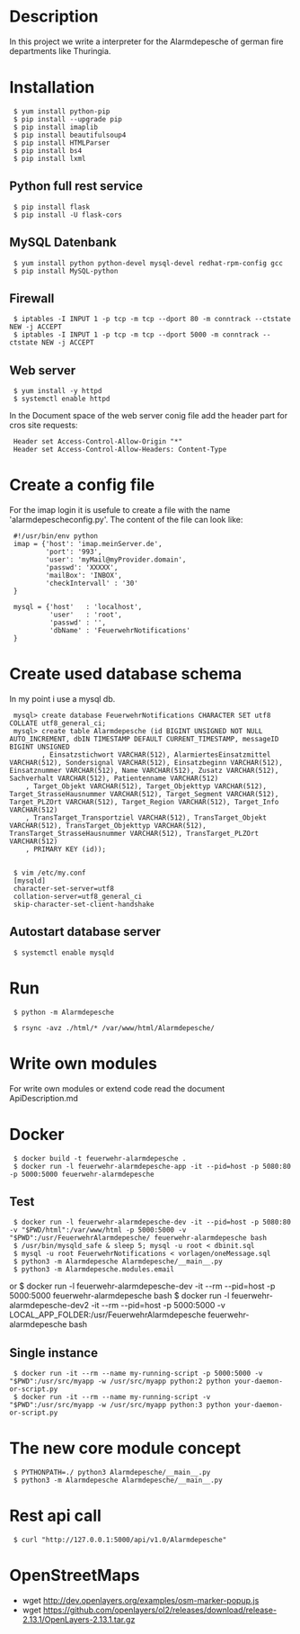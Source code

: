 
# Description

  In this project we write a interpreter for the Alarmdepesche of german fire departments like Thuringia.

# Installation

     $ yum install python-pip
     $ pip install --upgrade pip
     $ pip install imaplib
     $ pip install beautifulsoup4
     $ pip install HTMLParser
     $ pip install bs4
     $ pip install lxml

## Python full rest service
     $ pip install flask
     $ pip install -U flask-cors

## MySQL Datenbank
     $ yum install python python-devel mysql-devel redhat-rpm-config gcc
     $ pip install MySQL-python

## Firewall

     $ iptables -I INPUT 1 -p tcp -m tcp --dport 80 -m conntrack --ctstate NEW -j ACCEPT
     $ iptables -I INPUT 1 -p tcp -m tcp --dport 5000 -m conntrack --ctstate NEW -j ACCEPT

## Web server

     $ yum install -y httpd
     $ systemctl enable httpd

  In the Document space of the web server conig file add the header part for cros site requests:

     Header set Access-Control-Allow-Origin "*"
     Header set Access-Control-Allow-Headers: Content-Type

# Create a config file

  For the imap login it is usefule to create a file with the name 'alarmdepescheconfig.py'.
  The content of the file can look like:

     #!/usr/bin/env python
     imap = {'host': 'imap.meinServer.de',
             'port': '993',
             'user': 'myMail@myProvider.domain',
             'passwd': 'XXXXX',
             'mailBox': 'INBOX',
             'checkIntervall' : '30'
     }

     mysql = {'host'   : 'localhost',
              'user'   : 'root',
              'passwd' : '',
              'dbName' : 'FeuerwehrNotifications'
     }

# Create used database schema

  In my point i use a mysql db.

     mysql> create database FeuerwehrNotifications CHARACTER SET utf8 COLLATE utf8_general_ci;
     mysql> create table Alarmdepesche (id BIGINT UNSIGNED NOT NULL AUTO_INCREMENT, dbIN TIMESTAMP DEFAULT CURRENT_TIMESTAMP, messageID BIGINT UNSIGNED
            , Einsatzstichwort VARCHAR(512), AlarmiertesEinsatzmittel VARCHAR(512), Sondersignal VARCHAR(512), Einsatzbeginn VARCHAR(512), Einsatznummer VARCHAR(512), Name VARCHAR(512), Zusatz VARCHAR(512), Sachverhalt VARCHAR(512), Patientenname VARCHAR(512)
	    , Target_Objekt VARCHAR(512), Target_Objekttyp VARCHAR(512), Target_StrasseHausnummer VARCHAR(512), Target_Segment VARCHAR(512), Target_PLZOrt VARCHAR(512), Target_Region VARCHAR(512), Target_Info VARCHAR(512)
	    , TransTarget_Transportziel VARCHAR(512), TransTarget_Objekt VARCHAR(512), TransTarget_Objekttyp VARCHAR(512), TransTarget_StrasseHausnummer VARCHAR(512), TransTarget_PLZOrt VARCHAR(512)
	    , PRIMARY KEY (id));


     $ vim /etc/my.conf
     [mysqld]
     character-set-server=utf8
     collation-server=utf8_general_ci
     skip-character-set-client-handshake

## Autostart database server

     $ systemctl enable mysqld


# Run

     $ python -m Alarmdepesche

     $ rsync -avz ./html/* /var/www/html/Alarmdepesche/

# Write own modules

For write own modules or extend code read the document ApiDescription.md

# Docker

     $ docker build -t feuerwehr-alarmdepesche .
     $ docker run -l feuerwehr-alarmdepesche-app -it --pid=host -p 5080:80 -p 5000:5000 feuerwehr-alarmdepesche

## Test

     $ docker run -l feuerwehr-alarmdepesche-dev -it --pid=host -p 5080:80 -v "$PWD/html":/var/www/html -p 5000:5000 -v "$PWD":/usr/FeuerwehrAlarmdepesche/ feuerwehr-alarmdepesche bash
     $ /usr/bin/mysqld_safe & sleep 5; mysql -u root < dbinit.sql
     $ mysql -u root FeuerwehrNotifications < vorlagen/oneMessage.sql
     $ python3 -m Alarmdepesche Alarmdepesche/__main__.py
     $ python3 -m Alarmdepesche.modules.email
or
     $ docker run -l feuerwehr-alarmdepesche-dev -it --rm --pid=host -p 5000:5000 feuerwehr-alarmdepesche bash
     $ docker run -l feuerwehr-alarmdepesche-dev2 -it --rm --pid=host -p 5000:5000 -v LOCAL_APP_FOLDER:/usr/FeuerwehrAlarmdepesche feuerwehr-alarmdepesche bash


## Single instance

     $ docker run -it --rm --name my-running-script -p 5000:5000 -v "$PWD":/usr/src/myapp -w /usr/src/myapp python:2 python your-daemon-or-script.py
     $ docker run -it --rm --name my-running-script -v "$PWD":/usr/src/myapp -w /usr/src/myapp python:3 python your-daemon-or-script.py

# The new core module concept

     $ PYTHONPATH=./ python3 Alarmdepesche/__main__.py
     $ python3 -m Alarmdepesche Alarmdepesche/__main__.py


# Rest api call

     $ curl "http://127.0.0.1:5000/api/v1.0/Alarmdepesche"


# OpenStreetMaps

  - wget http://dev.openlayers.org/examples/osm-marker-popup.js
  - wget https://github.com/openlayers/ol2/releases/download/release-2.13.1/OpenLayers-2.13.1.tar.gz




